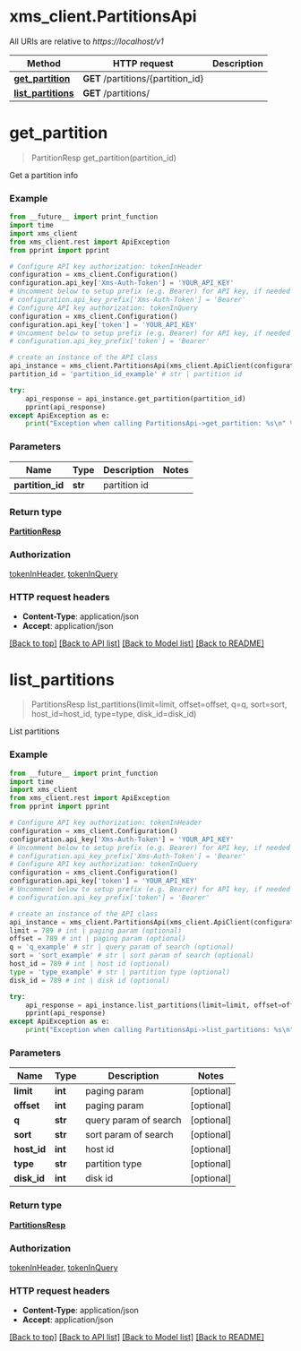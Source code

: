 # xms_client.PartitionsApi

All URIs are relative to *https://localhost/v1*

Method | HTTP request | Description
------------- | ------------- | -------------
[**get_partition**](PartitionsApi.md#get_partition) | **GET** /partitions/{partition_id} | 
[**list_partitions**](PartitionsApi.md#list_partitions) | **GET** /partitions/ | 


# **get_partition**
> PartitionResp get_partition(partition_id)



Get a partition info

### Example
```python
from __future__ import print_function
import time
import xms_client
from xms_client.rest import ApiException
from pprint import pprint

# Configure API key authorization: tokenInHeader
configuration = xms_client.Configuration()
configuration.api_key['Xms-Auth-Token'] = 'YOUR_API_KEY'
# Uncomment below to setup prefix (e.g. Bearer) for API key, if needed
# configuration.api_key_prefix['Xms-Auth-Token'] = 'Bearer'
# Configure API key authorization: tokenInQuery
configuration = xms_client.Configuration()
configuration.api_key['token'] = 'YOUR_API_KEY'
# Uncomment below to setup prefix (e.g. Bearer) for API key, if needed
# configuration.api_key_prefix['token'] = 'Bearer'

# create an instance of the API class
api_instance = xms_client.PartitionsApi(xms_client.ApiClient(configuration))
partition_id = 'partition_id_example' # str | partition id

try:
    api_response = api_instance.get_partition(partition_id)
    pprint(api_response)
except ApiException as e:
    print("Exception when calling PartitionsApi->get_partition: %s\n" % e)
```

### Parameters

Name | Type | Description  | Notes
------------- | ------------- | ------------- | -------------
 **partition_id** | **str**| partition id | 

### Return type

[**PartitionResp**](PartitionResp.md)

### Authorization

[tokenInHeader](../README.md#tokenInHeader), [tokenInQuery](../README.md#tokenInQuery)

### HTTP request headers

 - **Content-Type**: application/json
 - **Accept**: application/json

[[Back to top]](#) [[Back to API list]](../README.md#documentation-for-api-endpoints) [[Back to Model list]](../README.md#documentation-for-models) [[Back to README]](../README.md)

# **list_partitions**
> PartitionsResp list_partitions(limit=limit, offset=offset, q=q, sort=sort, host_id=host_id, type=type, disk_id=disk_id)



List partitions

### Example
```python
from __future__ import print_function
import time
import xms_client
from xms_client.rest import ApiException
from pprint import pprint

# Configure API key authorization: tokenInHeader
configuration = xms_client.Configuration()
configuration.api_key['Xms-Auth-Token'] = 'YOUR_API_KEY'
# Uncomment below to setup prefix (e.g. Bearer) for API key, if needed
# configuration.api_key_prefix['Xms-Auth-Token'] = 'Bearer'
# Configure API key authorization: tokenInQuery
configuration = xms_client.Configuration()
configuration.api_key['token'] = 'YOUR_API_KEY'
# Uncomment below to setup prefix (e.g. Bearer) for API key, if needed
# configuration.api_key_prefix['token'] = 'Bearer'

# create an instance of the API class
api_instance = xms_client.PartitionsApi(xms_client.ApiClient(configuration))
limit = 789 # int | paging param (optional)
offset = 789 # int | paging param (optional)
q = 'q_example' # str | query param of search (optional)
sort = 'sort_example' # str | sort param of search (optional)
host_id = 789 # int | host id (optional)
type = 'type_example' # str | partition type (optional)
disk_id = 789 # int | disk id (optional)

try:
    api_response = api_instance.list_partitions(limit=limit, offset=offset, q=q, sort=sort, host_id=host_id, type=type, disk_id=disk_id)
    pprint(api_response)
except ApiException as e:
    print("Exception when calling PartitionsApi->list_partitions: %s\n" % e)
```

### Parameters

Name | Type | Description  | Notes
------------- | ------------- | ------------- | -------------
 **limit** | **int**| paging param | [optional] 
 **offset** | **int**| paging param | [optional] 
 **q** | **str**| query param of search | [optional] 
 **sort** | **str**| sort param of search | [optional] 
 **host_id** | **int**| host id | [optional] 
 **type** | **str**| partition type | [optional] 
 **disk_id** | **int**| disk id | [optional] 

### Return type

[**PartitionsResp**](PartitionsResp.md)

### Authorization

[tokenInHeader](../README.md#tokenInHeader), [tokenInQuery](../README.md#tokenInQuery)

### HTTP request headers

 - **Content-Type**: application/json
 - **Accept**: application/json

[[Back to top]](#) [[Back to API list]](../README.md#documentation-for-api-endpoints) [[Back to Model list]](../README.md#documentation-for-models) [[Back to README]](../README.md)

